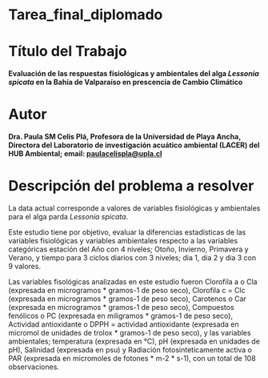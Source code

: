 # Tarea_final_diplomado

# Título del Trabajo 

**Evaluación de las respuestas fisiológicas y ambientales del alga *Lessonia spicata* en la Bahía de Valparaíso en prescencia de Cambio Climático**

# Autor

**Dra. Paula SM Celis Plá, Profesora de la Universidad de Playa Ancha, Directora del Laboratorio de investigación acuático ambiental (LACER) del HUB Ambiental; email: paulacelispla@upla.cl** 


# Descripción del problema a resolver 

La data actual corresponde a valores de variables fisiológicas y ambientales para el alga parda *Lessonia spicata*. 

Este estudio tiene por objetivo, evaluar la diferencias estadísticas de las variables fisiológicas y variables ambientales respecto a las variables categóricas estación del Año con 4 niveles; Otoño, Invierno, Primavera y Verano, y tiempo para 3 ciclos diarios con 3 niveles; dia 1, dia 2 y dia 3 con 9 valores. 

Las variables fisológicas analizadas en este estudio fueron Clorofila a o Cla (expresada en microgramos * gramos-1 de peso seco), Clorofila c = Clc (expresada en microgramos * gramos-1 de peso seco), Carotenos o Car (expresada en microgramos * gramos-1 de peso seco), Compuestos fenólicos o PC (expresada en miligramos * gramos-1 de peso seco), Actividad antioxidante o DPPH = actividad antioxidante (expresada en micromol de unidades de trolox * gramos-1 de peso seco), y las variables ambientales; temperatura (expresada en °C), pH (expresada en unidades de pH), Salinidad (expresada en psu) y Radiación fotosinteticamente activa o PAR (expresada en micromoles de fotones * m-2 * s-1), con un total de 108 observaciones.  



